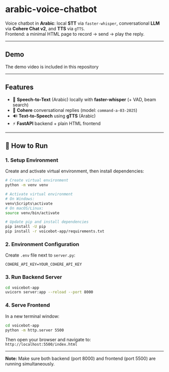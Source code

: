 # arabic-voice-chatbot
Voice chatbot in **Arabic**: local **STT** via `faster-whisper`, conversational **LLM** via **Cohere Chat v2**, and **TTS** via `gTTS`.  
Frontend: a minimal HTML page to record → send → play the reply.

---

## Demo
The demo video is included in this repository

---

## Features
- 🎤 **Speech-to-Text** (Arabic) locally with **faster-whisper** (+ VAD, beam search)
- 🤖 **Cohere** conversational replies (model: `command-a-03-2025`)
- 🔊 **Text-to-Speech** using **gTTS** (Arabic)
- ⚡ **FastAPI** backend + plain HTML frontend

---

## 🚀 How to Run

### 1. Setup Environment
Create and activate virtual environment, then install dependencies:
```bash
# Create virtual environment
python -m venv venv

# Activate virtual environment
# On Windows:
venv\Scripts\activate
# On macOS/Linux:
source venv/bin/activate

# Update pip and install dependencies
pip install -U pip
pip install -r voicebot-app/requirements.txt
```

### 2. Environment Configuration
Create `.env` file next to `server.py`:
```env
COHERE_API_KEY=YOUR_COHERE_API_KEY
```

### 3. Run Backend Server
```bash
cd voicebot-app
uvicorn server:app --reload --port 8000
```

### 4. Serve Frontend
In a new terminal window:
```bash
cd voicebot-app
python -m http.server 5500
```

Then open your browser and navigate to: `http://localhost:5500/index.html`

---

**Note:** Make sure both backend (port 8000) and frontend (port 5500) are running simultaneously.



